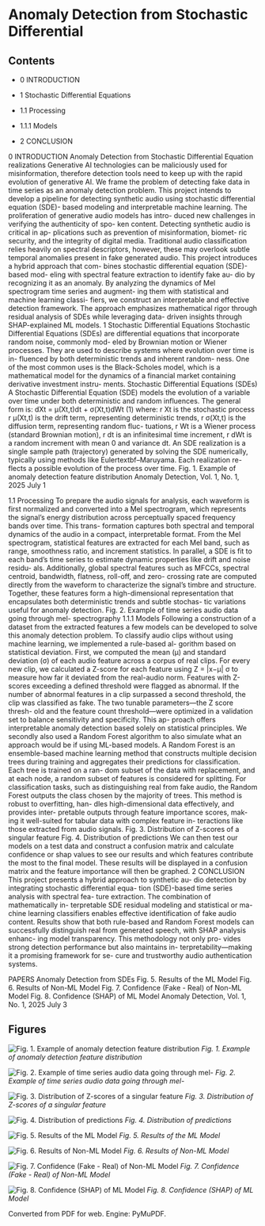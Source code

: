 # Anomaly Detection from Stochastic Differential

## Contents

- 0 INTRODUCTION

- 1 Stochastic Differential Equations

- 1.1 Processing

- 1.1.1 Models

- 2 CONCLUSION

0 INTRODUCTION
Anomaly Detection from Stochastic Differential
Equation realizations
Generative AI technologies can be maliciously used for misinformation, therefore detection
tools need to keep up with the rapid evolution of generative AI. We frame the problem of
detecting fake data in time series as an anomaly detection problem. This project intends to
develop a pipeline for detecting synthetic audio using stochastic differential equation (SDE)-
based modeling and interpretable machine learning.
The proliferation of generative audio models has intro-
duced new challenges in verifying the authenticity of spo-
ken content. Detecting synthetic audio is critical in ap-
plications such as prevention of misinformation, biomet-
ric security, and the integrity of digital media. Traditional
audio classification relies heavily on spectral descriptors,
however, these may overlook subtle temporal anomalies
present in fake generated audio.
This project introduces a hybrid approach that com-
bines stochastic differential equation (SDE)-based mod-
eling with spectral feature extraction to identify fake au-
dio by recognizing it as an anomaly. By analyzing the
dynamics of Mel spectrogram time series and augment-
ing them with statistical and machine learning classi-
fiers, we construct an interpretable and effective detection
framework. The approach emphasizes mathematical rigor
through residual analysis of SDEs while leveraging data-
driven insights through SHAP-explained ML models.
1 Stochastic Differential Equations
Stochastic Differential Equations (SDEs) are differential
equations that incorporate random noise, commonly mod-
eled by Brownian motion or Wiener processes. They are
used to describe systems where evolution over time is in-
fluenced by both deterministic trends and inherent random-
ness. One of the most common uses is the Black-Scholes
model, which is a mathematical model for the dynamics of
a financial market containing derivative investment instru-
ments.
Stochastic Differential Equations (SDEs)
A Stochastic Differential Equation (SDE) models the
evolution of a variable over time under both deterministic
and random influences. The general form is:
dXt = µ(Xt,t)dt + σ(Xt,t)dWt
(1)
where:
r Xt is the stochastic process
r µ(Xt,t) is the drift term, representing deterministic
trends,
r σ(Xt,t) is the diffusion term, representing random fluc-
tuations,
r Wt is a Wiener process (standard Brownian motion),
r dt is an infinitesimal time increment,
r dWt is a random increment with mean 0 and variance dt.
An SDE realization is a single sample path (trajectory)
generated by solving the SDE numerically, typically using
methods like Eulertextbf–Maruyama. Each realization re-
flects a possible evolution of the process over time.
Fig. 1. Example of anomaly detection feature distribution
Anomaly Detection, Vol. 1, No. 1, 2025 July
1

1.1 Processing
To prepare the audio signals for analysis, each waveform
is first normalized and converted into a Mel spectrogram,
which represents the signal’s energy distribution across
perceptually spaced frequency bands over time. This trans-
formation captures both spectral and temporal dynamics
of the audio in a compact, interpretable format. From the
Mel spectrogram, statistical features are extracted for each
Mel band, such as range, smoothness ratio, and increment
statistics. In parallel, a SDE is fit to each band’s time series
to estimate dynamic properties like drift and noise residu-
als. Additionally, global spectral features such as MFCCs,
spectral centroid, bandwidth, flatness, roll-off, and zero-
crossing rate are computed directly from the waveform
to characterize the signal’s timbre and structure. Together,
these features form a high-dimensional representation that
encapsulates both deterministic trends and subtle stochas-
tic variations useful for anomaly detection.
Fig. 2. Example of time series audio data going through mel-
spectrography
1.1.1 Models
Following a construction of a dataset from the extracted
features a few models can be developed to solve this
anomaly detection problem. To classify audio clips without
using machine learning, we implemented a rule-based al-
gorithm based on statistical deviation. First, we computed
the mean (µ) and standard deviation (σ) of each audio
feature across a corpus of real clips. For every new clip,
we calculated a Z-score for each feature using Z = |x−µ|
σ
to measure how far it deviated from the real-audio norm.
Features with Z-scores exceeding a defined threshold were
flagged as abnormal. If the number of abnormal features in
a clip surpassed a second threshold, the clip was classified
as fake. The two tunable parameters—the Z score thresh-
old and the feature count threshold—were optimized in a
validation set to balance sensitivity and specificity. This ap-
proach offers interpretable anomaly detection based solely
on statistical principles. We secondly also used a Random
Forest algorithm to also simulate what an approach would
be if using ML-based models. A Random Forest is an
ensemble-based machine learning method that constructs
multiple decision trees during training and aggregates their
predictions for classification. Each tree is trained on a ran-
dom subset of the data with replacement, and at each node,
a random subset of features is considered for splitting. For
classification tasks, such as distinguishing real from fake
audio, the Random Forest outputs the class chosen by the
majority of trees. This method is robust to overfitting, han-
dles high-dimensional data effectively, and provides inter-
pretable outputs through feature importance scores, mak-
ing it well-suited for tabular data with complex feature in-
teractions like those extracted from audio signals.
Fig. 3. Distribution of Z-scores of a singular feature
Fig. 4. Distribution of predictions
We can then test our models on a test data and construct a
confusion matrix and calculate confidence or shap values to
see our results and which features contribute the most to the
final model. These results will be displayed in a confusion
matrix and the feature importance will then be graphed.
2 CONCLUSION
This project presents a hybrid approach to synthetic au-
dio detection by integrating stochastic differential equa-
tion (SDE)-based time series analysis with spectral fea-
ture extraction. The combination of mathematically in-
terpretable SDE residual modeling and statistical or ma-
chine learning classifiers enables effective identification
of fake audio content. Results show that both rule-based
and Random Forest models can successfully distinguish
real from generated speech, with SHAP analysis enhanc-
ing model transparency. This methodology not only pro-
vides strong detection performance but also maintains in-
terpretability—making it a promising framework for se-
cure and trustworthy audio authentication systems.


PAPERS Anomaly Detection from SDEs Fig. 5. Results of the ML Model Fig. 6. Results of Non-ML Model Fig. 7. Confidence (Fake - Real) of Non-ML Model Fig. 8. Confidence (SHAP) of ML Model Anomaly Detection, Vol. 1, No. 1, 2025 July 3

## Figures

![Fig. 1. Example of anomaly detection feature distribution](anomaly_detection_quick_summary_assets/fig_1.jpeg)
*Fig. 1. Example of anomaly detection feature distribution*

![Fig. 2. Example of time series audio data going through mel-](anomaly_detection_quick_summary_assets/fig_2.jpeg)
*Fig. 2. Example of time series audio data going through mel-*

![Fig. 3. Distribution of Z-scores of a singular feature](anomaly_detection_quick_summary_assets/fig_3.jpeg)
*Fig. 3. Distribution of Z-scores of a singular feature*

![Fig. 4. Distribution of predictions](anomaly_detection_quick_summary_assets/fig_4.jpeg)
*Fig. 4. Distribution of predictions*

![Fig. 5. Results of the ML Model](anomaly_detection_quick_summary_assets/fig_5.jpeg)
*Fig. 5. Results of the ML Model*

![Fig. 6. Results of Non-ML Model](anomaly_detection_quick_summary_assets/fig_6.jpeg)
*Fig. 6. Results of Non-ML Model*

![Fig. 7. Confidence (Fake - Real) of Non-ML Model](anomaly_detection_quick_summary_assets/fig_7.jpeg)
*Fig. 7. Confidence (Fake - Real) of Non-ML Model*

![Fig. 8. Confidence (SHAP) of ML Model](anomaly_detection_quick_summary_assets/fig_8.jpeg)
*Fig. 8. Confidence (SHAP) of ML Model*

Converted from PDF for web. Engine: PyMuPDF.

